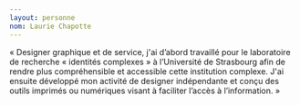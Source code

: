 ```yaml
---
layout: personne
nom: Laurie Chapotte
---
```


« Designer graphique et de service, j'ai d’abord travaillé
pour le laboratoire de recherche « identités complexes » à
l’Université de Strasbourg afin de rendre plus compréhensible et
accessible cette institution complexe. J'ai ensuite développé mon
activité de designer indépendante et conçu des outils imprimés ou
numériques visant à faciliter l’accès à l’information. »